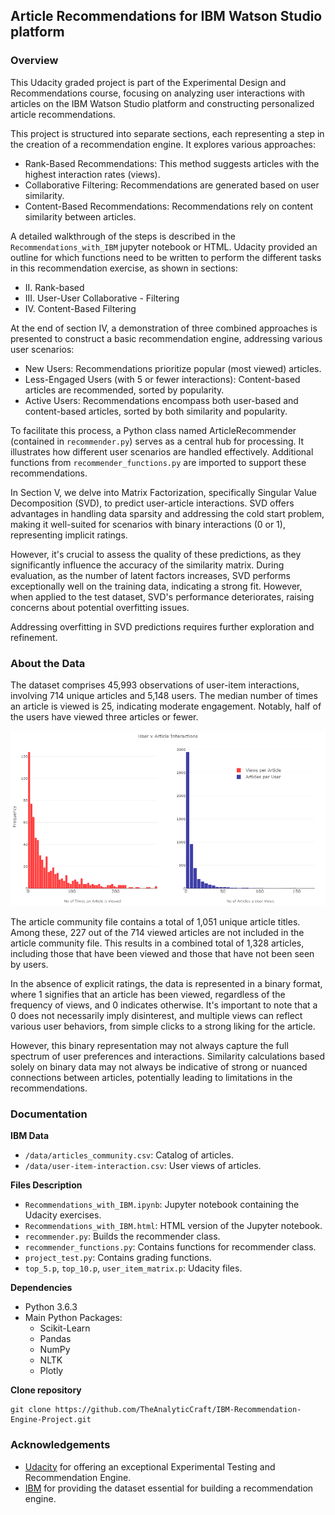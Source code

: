 ## Article Recommendations for IBM Watson Studio platform

### Overview

This Udacity graded project is part of the Experimental Design and Recommendations course, focusing on analyzing user interactions with articles on the IBM Watson Studio platform and constructing personalized article recommendations.

This project is structured into separate sections, each representing a step in the creation of a recommendation engine. It explores various approaches:

- Rank-Based Recommendations: This method suggests articles with the highest interaction rates (views).
- Collaborative Filtering: Recommendations are generated based on user similarity.
- Content-Based Recommendations: Recommendations rely on content similarity between articles.

A detailed walkthrough of the steps is described in the `Recommendations_with_IBM` jupyter notebook or HTML. Udacity provided an outline for which functions need to be written to perform the different tasks in this recommendation exercise, as shown in sections:

- II. Rank-based  
- III. User-User Collaborative - Filtering  
- IV. Content-Based Filtering  

At the end of section IV, a demonstration of three combined approaches is presented to construct a basic recommendation engine, addressing various user scenarios:

- New Users: Recommendations prioritize popular (most viewed) articles.  
- Less-Engaged Users (with 5 or fewer interactions): Content-based articles are recommended, sorted by popularity.  
- Active Users: Recommendations encompass both user-based and content-based articles, sorted by both similarity and popularity.  

To facilitate this process, a Python class named ArticleRecommender (contained in `recommender.py`) serves as a central hub for processing. It illustrates how different user scenarios are handled effectively. Additional functions from `recommender_functions.py` are imported to support these recommendations.

In Section V, we delve into Matrix Factorization, specifically Singular Value Decomposition (SVD), to predict user-article interactions. SVD offers advantages in handling data sparsity and addressing the cold start problem, making it well-suited for scenarios with binary interactions (0 or 1), representing implicit ratings.

However, it's crucial to assess the quality of these predictions, as they significantly influence the accuracy of the similarity matrix. During evaluation, as the number of latent factors increases, SVD performs exceptionally well on the training data, indicating a strong fit. However, when applied to the test dataset, SVD's performance deteriorates, raising concerns about potential overfitting issues.

Addressing overfitting in SVD predictions requires further exploration and refinement.

### About the Data

The dataset comprises 45,993 observations of user-item interactions, involving 714 unique articles and 5,148 users. The median number of times an article is viewed is 25, indicating moderate engagement. Notably, half of the users have viewed three articles or fewer.

<p align="center">
  <img src="https://github.com/TheAnalyticCraft/IBM-Recommendation-Engine-Project/blob/main/static/user_item_viz.png" width="750" title="charts">
</p>

The article community file contains a total of 1,051 unique article titles. Among these, 227 out of the 714 viewed articles are not included in the article community file. This results in a combined total of 1,328 articles, including those that have been viewed and those that have not been seen by users.

In the absence of explicit ratings, the data is represented in a binary format, where 1 signifies that an article has been viewed, regardless of the frequency of views, and 0 indicates otherwise. It's important to note that a 0 does not necessarily imply disinterest, and multiple views can reflect various user behaviors, from simple clicks to a strong liking for the article.

However, this binary representation may not always capture the full spectrum of user preferences and interactions. Similarity calculations based solely on binary data may not always be indicative of strong or nuanced connections between articles, potentially leading to limitations in the recommendations.

### Documentation

**IBM Data**

- `/data/articles_community.csv`: Catalog of articles.
- `/data/user-item-interaction.csv`: User views of articles.

**Files Description**

- `Recommendations_with_IBM.ipynb`: Jupyter notebook containing the Udacity exercises.
- `Recommendations_with_IBM.html`: HTML version of the Jupyter notebook.
- `recommender.py`: Builds the recommender class.
- `recommender_functions.py`: Contains functions for recommender class.
- `project_test.py`: Contains grading functions. 
- `top_5.p`, `top_10.p`, `user_item_matrix.p`: Udacity files.

**Dependencies**

- Python 3.6.3
- Main Python Packages:
  - Scikit-Learn
  - Pandas
  - NumPy
  - NLTK
  - Plotly

**Clone repository** 

```
git clone https://github.com/TheAnalyticCraft/IBM-Recommendation-Engine-Project.git
```

### Acknowledgements

* [Udacity](https://www.udacity.com/) for offering an exceptional Experimental Testing and Recommendation Engine.
* [IBM](https://dataplatform.cloud.ibm.com) for providing the dataset essential for building a recommendation engine.
